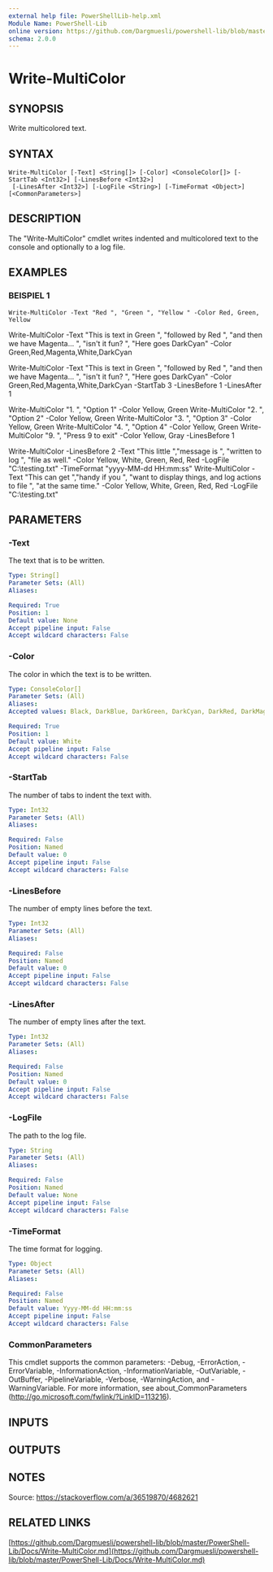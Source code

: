 ```yaml
---
external help file: PowerShellLib-help.xml
Module Name: PowerShell-Lib
online version: https://github.com/Dargmuesli/powershell-lib/blob/master/PowerShell-Lib/Docs/Write-MultiColor.md
schema: 2.0.0
---
```


# Write-MultiColor

## SYNOPSIS
Write multicolored text.

## SYNTAX

```
Write-MultiColor [-Text] <String[]> [-Color] <ConsoleColor[]> [-StartTab <Int32>] [-LinesBefore <Int32>]
 [-LinesAfter <Int32>] [-LogFile <String>] [-TimeFormat <Object>] [<CommonParameters>]
```

## DESCRIPTION
The "Write-MultiColor" cmdlet writes indented and multicolored text to the console and optionally to a log file.

## EXAMPLES

### BEISPIEL 1
```
Write-MultiColor -Text "Red ", "Green ", "Yellow " -Color Red, Green, Yellow
```

Write-MultiColor -Text "This is text in Green ",
                "followed by Red ",
                "and then we have Magenta...
",
                "isn't it fun?
",
                "Here goes DarkCyan" -Color Green,Red,Magenta,White,DarkCyan

Write-MultiColor -Text "This is text in Green ",
                "followed by Red ",
                "and then we have Magenta...
",
                "isn't it fun?
",
                "Here goes DarkCyan" -Color Green,Red,Magenta,White,DarkCyan -StartTab 3 -LinesBefore 1 -LinesAfter 1

Write-MultiColor "1.
", "Option 1" -Color Yellow, Green
Write-MultiColor "2.
", "Option 2" -Color Yellow, Green
Write-MultiColor "3.
", "Option 3" -Color Yellow, Green
Write-MultiColor "4.
", "Option 4" -Color Yellow, Green
Write-MultiColor "9.
", "Press 9 to exit" -Color Yellow, Gray -LinesBefore 1

Write-MultiColor -LinesBefore 2 -Text "This little ","message is ", "written to log ", "file as well." -Color Yellow, White, Green, Red, Red -LogFile "C:\testing.txt" -TimeFormat "yyyy-MM-dd HH:mm:ss"
Write-MultiColor -Text "This can get ","handy if you ", "want to display things, and log actions to file ", "at the same time." -Color Yellow, White, Green, Red, Red -LogFile "C:\testing.txt"

## PARAMETERS

### -Text
The text that is to be written.

```yaml
Type: String[]
Parameter Sets: (All)
Aliases:

Required: True
Position: 1
Default value: None
Accept pipeline input: False
Accept wildcard characters: False
```

### -Color
The color in which the text is to be written.

```yaml
Type: ConsoleColor[]
Parameter Sets: (All)
Aliases:
Accepted values: Black, DarkBlue, DarkGreen, DarkCyan, DarkRed, DarkMagenta, DarkYellow, Gray, DarkGray, Blue, Green, Cyan, Red, Magenta, Yellow, White

Required: True
Position: 1
Default value: White
Accept pipeline input: False
Accept wildcard characters: False
```

### -StartTab
The number of tabs to indent the text with.

```yaml
Type: Int32
Parameter Sets: (All)
Aliases:

Required: False
Position: Named
Default value: 0
Accept pipeline input: False
Accept wildcard characters: False
```

### -LinesBefore
The number of empty lines before the text.

```yaml
Type: Int32
Parameter Sets: (All)
Aliases:

Required: False
Position: Named
Default value: 0
Accept pipeline input: False
Accept wildcard characters: False
```

### -LinesAfter
The number of empty lines after the text.

```yaml
Type: Int32
Parameter Sets: (All)
Aliases:

Required: False
Position: Named
Default value: 0
Accept pipeline input: False
Accept wildcard characters: False
```

### -LogFile
The path to the log file.

```yaml
Type: String
Parameter Sets: (All)
Aliases:

Required: False
Position: Named
Default value: None
Accept pipeline input: False
Accept wildcard characters: False
```

### -TimeFormat
The time format for logging.

```yaml
Type: Object
Parameter Sets: (All)
Aliases:

Required: False
Position: Named
Default value: Yyyy-MM-dd HH:mm:ss
Accept pipeline input: False
Accept wildcard characters: False
```

### CommonParameters
This cmdlet supports the common parameters: -Debug, -ErrorAction, -ErrorVariable, -InformationAction, -InformationVariable, -OutVariable, -OutBuffer, -PipelineVariable, -Verbose, -WarningAction, and -WarningVariable.
For more information, see about_CommonParameters (http://go.microsoft.com/fwlink/?LinkID=113216).

## INPUTS

## OUTPUTS

## NOTES
Source: https://stackoverflow.com/a/36519870/4682621

## RELATED LINKS

[https://github.com/Dargmuesli/powershell-lib/blob/master/PowerShell-Lib/Docs/Write-MultiColor.md](https://github.com/Dargmuesli/powershell-lib/blob/master/PowerShell-Lib/Docs/Write-MultiColor.md)

